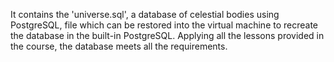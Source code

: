 It contains the 'universe.sql', a database of celestial bodies using PostgreSQL, file which can be restored into the virtual machine to recreate the database in the built-in PostgreSQL.
Applying all the lessons provided in the course, the database meets all the requirements.
